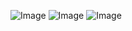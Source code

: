 ![Image](https://github.com/user-attachments/assets/d89bb416-bd49-4330-929a-cf51e5009d73)
![Image](https://github.com/user-attachments/assets/46bbbbc4-53f0-46dd-b069-5f13b5c98fa9)
![Image](https://github.com/user-attachments/assets/1547fc06-4a84-47a6-a564-437397ab7263)

